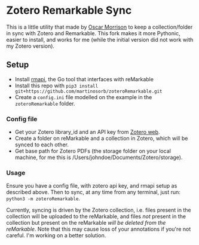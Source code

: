 # Zotero Remarkable Sync

This is a little utility that made by [Oscar Morrison](https://github.com/oscarmorrison/zoteroRemarkable) to keep a collection/folder in sync with Zotero and Remarkable. This fork makes it more Pythonic, easier to install, and works for me (while the initial version did not work with my Zotero version).

## Setup
 - Install [rmapi](https://github.com/juruen/rmapi), the Go tool that interfaces with reMarkable
 - Install this repo with `pip3 install git+https://github.com/martinosorb/zoteroRemarkable.git`
 - Create a `config.ini` file modelled on the example in the `zoteroRemarkable` folder.

### Config file
- Get your Zotero library_id and an API key from [Zotero web](https://www.zotero.org/settings/keys).
- Create a folder on reMarkable and a collection in Zotero, which will be synced to each other.
- Get base path for Zotero PDFs (the storage folder on your local machine, for me this is /Users/johndoe/Documents/Zotero/storage).

### Usage
Ensure you have a config file, with zotero api key, and rmapi setup as described above. Then to sync, at any time from any terminal, just run: `python3 -m zoteroRemarkable`.

Currently, syncing is driven by the Zotero collection, i.e. files present in the collection will be uploaded to the reMarkable, and files _not_ present in the collection but present on the reMarkable _will be deleted from the reMarkable_. Note that this may cause loss of your annotations if you're not careful. I'm working on a better solution.

